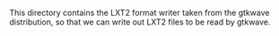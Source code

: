 This directory contains the LXT2 format writer taken from the gtkwave
distribution, so that we can write out LXT2 files to be read by gtkwave.
